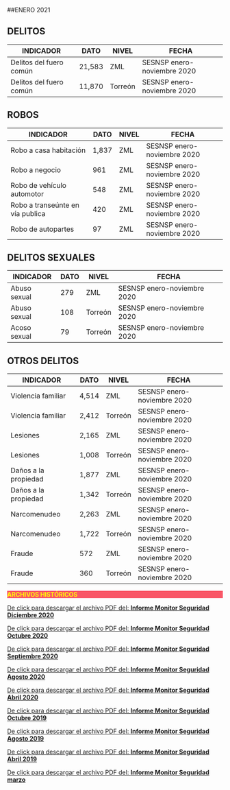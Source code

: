 
##ENERO 2021

## DELITOS
| INDICADOR                         | DATO      | NIVEL     | FECHA                         |
|---------------------------------------|---------------|---------------|-------------------------------|
| Delitos del fuero común       |21,583     | ZML       | SESNSP enero-noviembre 2020   |
| Delitos del fuero común       |11,870     | Torreón   | SESNSP enero-noviembre 2020   |

## ROBOS
| INDICADOR                         | DATO      | NIVEL     | FECHA                         |
|---------------------------------------|---------------|---------------|-------------------------------|
| Robo a casa habitación            |1,837      | ZML       | SESNSP enero-noviembre 2020   |
| Robo a negocio            |961        | ZML       | SESNSP enero-noviembre 2020   |
| Robo de vehículo automotor        |548        | ZML       | SESNSP enero-noviembre 2020   |
| Robo a transeúnte en vía publica  |420        | ZML       | SESNSP enero-noviembre 2020   |
| Robo de autopartes            |97     | ZML       | SESNSP enero-noviembre 2020   |

## DELITOS SEXUALES
| INDICADOR                         | DATO      | NIVEL     | FECHA                         |
|---------------------------------------|---------------|---------------|-------------------------------|
| Abuso sexual                  |279        | ZML       | SESNSP enero-noviembre 2020   |
| Abuso sexual                  |108        | Torreón   | SESNSP enero-noviembre 2020   |
| Acoso sexual                  |79         | Torreón   | SESNSP enero-noviembre 2020   |

## OTROS DELITOS
| INDICADOR                         | DATO      | NIVEL     | FECHA                         |
|---------------------------------------|---------------|---------------|-------------------------------|
| Violencia familiar            |4,514      | ZML       | SESNSP enero-noviembre 2020   |
| Violencia familiar            |2,412      | Torreón   | SESNSP enero-noviembre 2020   |
| Lesiones                      |2,165      | ZML       | SESNSP enero-noviembre 2020   |
| Lesiones                      |1,008      | Torreón   | SESNSP enero-noviembre 2020   |
| Daños a la propiedad          |1,877      | ZML       | SESNSP enero-noviembre 2020   |
| Daños a la propiedad          |1,342      | Torreón   | SESNSP enero-noviembre 2020   |
| Narcomenudeo                  |2,263      | ZML       | SESNSP enero-noviembre 2020   |
| Narcomenudeo                  |1,722      | Torreón   | SESNSP enero-noviembre 2020   |
| Fraude                        |572        | ZML       | SESNSP enero-noviembre 2020   |
| Fraude                        |360        | Torreón   | SESNSP enero-noviembre 2020   |



<p style="background-color:#f95666;color:yellow;"><strong>ARCHIVOS HISTÓRICOS</strong></p>

[De click para descargar el archivo PDF del:   <strong>Informe Monitor Seguridad Diciembre 2020</strong>](http://www.trcimplan.gob.mx/monitores/seguridad/monitor-seguridad-dic-2020.pdf)
</br>

[De click para descargar el archivo PDF del:   <strong>Informe Monitor Seguridad Octubre 2020</strong>](http://www.trcimplan.gob.mx/monitores/seguridad/monitor-seguridad-oct-2020.pdf)
</br>

[De click para descargar el archivo PDF del:   <strong>Informe Monitor Seguridad Septiembre 2020</strong>](http://www.trcimplan.gob.mx/monitores/seguridad/monitor-seguridad-sep-2020.pdf)
</br>

[De click para descargar el archivo PDF del:   <strong>Informe Monitor Seguridad Agosto 2020</strong>](http://www.trcimplan.gob.mx/monitores/seguridad/Monitor-Seguridad-agosto-2020.pdf)
</br>

[De click para descargar el archivo PDF del:   <strong>Informe Monitor Seguridad Abril 2020</strong>](http://www.trcimplan.gob.mx/monitores/seguridad/Monitor-Seguridad-abril-2020.pdf)
</br>

[De click para descargar el archivo PDF del:   <strong>Informe Monitor Seguridad Octubre 2019</strong>](http://www.trcimplan.gob.mx/monitores/seguridad/Monitor-Seguridad-Octubre-2019.pdf)
</br>

[De click para descargar el archivo PDF del:   <strong>Informe Monitor Seguridad Agosto 2019</strong>](http://www.trcimplan.gob.mx/monitores/seguridad/Monitor-Seguridad-Agosto-2019.pdf)
</br>

[De click para descargar el archivo PDF del:   <strong>Informe Monitor Seguridad Abril 2019</strong>](http://www.trcimplan.gob.mx/monitores/seguridad/Monitor-Seguridad-abril-2019.pdf)
</br>

[De click para descargar el archivo PDF del:   <strong>Informe Monitor Seguridad marzo</strong>](http://www.trcimplan.gob.mx/monitores/seguridad/Monitor-seguridad-2018.pdf)
</br>
